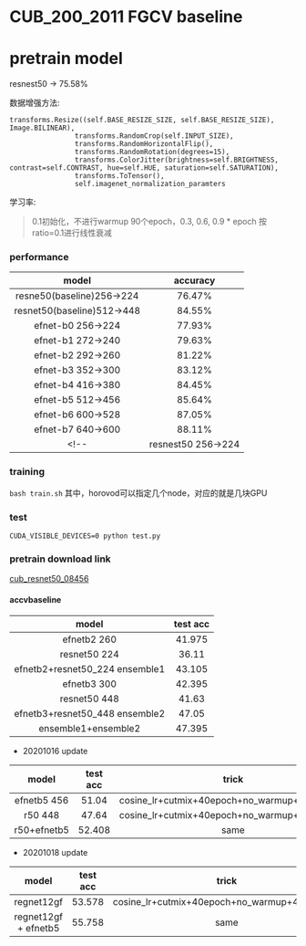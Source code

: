 # CUB_200_2011 FGCV baseline

# pretrain model
resnest50 -> 75.58%


数据增强方法:
```
transforms.Resize((self.BASE_RESIZE_SIZE, self.BASE_RESIZE_SIZE), Image.BILINEAR),
                transforms.RandomCrop(self.INPUT_SIZE),
                transforms.RandomHorizontalFlip(),
                transforms.RandomRotation(degrees=15),
                transforms.ColorJitter(brightness=self.BRIGHTNESS, contrast=self.CONTRAST, hue=self.HUE, saturation=self.SATURATION),
                transforms.ToTensor(),
                self.imagenet_normalization_paramters
```

学习率:
> 0.1初始化，不进行warmup 90个epoch，0.3, 0.6, 0.9 * epoch 按ratio=0.1进行线性衰减

### performance

|model|accuracy|
|:---:|:---:|
|resne50(baseline)256->224|76.47%|
|resnet50(baseline)512->448|84.55%|
|efnet-b0 256->224| 77.93%|
|efnet-b1 272->240| 79.63%|
|efnet-b2 292->260| 81.22%|
|efnet-b3 352->300| 83.12%|
|efnet-b4 416->380| 84.45%|
|efnet-b5 512->456| 85.64%|
|efnet-b6 600->528| 87.05%|
|efnet-b7 640->600| 88.11%|
<!-- |resnest50 256->224|| -->



### training
```bash train.sh```
其中，horovod可以指定几个node，对应的就是几块GPU

### test
```CUDA_VISIBLE_DEVICES=0 python test.py```


### pretrain download link

[cub_resnet50_08456](https://drive.google.com/file/d/1cl1GgHNaFzF9KNfGAkgaGveLinO-Yr9x/view?usp=sharing)



#### accvbaseline
|model|test acc|
|:---:|:---:|
|efnetb2 260| 41.975|
|resnet50 224|36.11|
|efnetb2+resnet50_224 ensemble1|43.105|
|efnetb3 300|	42.395|
|resnet50 448|	41.63|
|efnetb3+resnet50_448 ensemble2|	47.05|
|ensemble1+ensemble2|47.395|

- 20201016 update

|model|test acc|trick|
|:---:|:---:|:---:|
|efnetb5 456|51.04|cosine_lr+cutmix+40epoch+no_warmup+32bs+0.1lr|
|r50 448|47.64|cosine_lr+cutmix+40epoch+no_warmup+48bs+0.1lr|
|r50+efnetb5|	52.408|same|

- 20201018 update
  
|model|test acc|trick|
|:---:|:---:|:---:|
|regnet12gf |53.578|cosine_lr+cutmix+40epoch+no_warmup+48bs+0.1lr|
|regnet12gf + efnetb5 |55.758|same|
